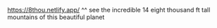 https://8thou.netlify.app/ 
^^ see the incredible 14 eight thousand ft tall mountains of this beautiful planet
